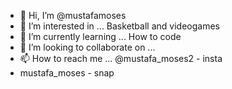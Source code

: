 - 👋 Hi, I’m @mustafamoses
- 👀 I’m interested in ... Basketball and videogames 
- 🌱 I’m currently learning ... How to code
- 💞️ I’m looking to collaborate on ... 
- 📫 How to reach me ... @mustafa_moses2 - insta
- mustafa_moses - snap

<!---
mustafamoses/mustafamoses is a ✨ special ✨ repository because its `README.md` (this file) appears on your GitHub profile.
You can click the Preview link to take a look at your changes.
--->
